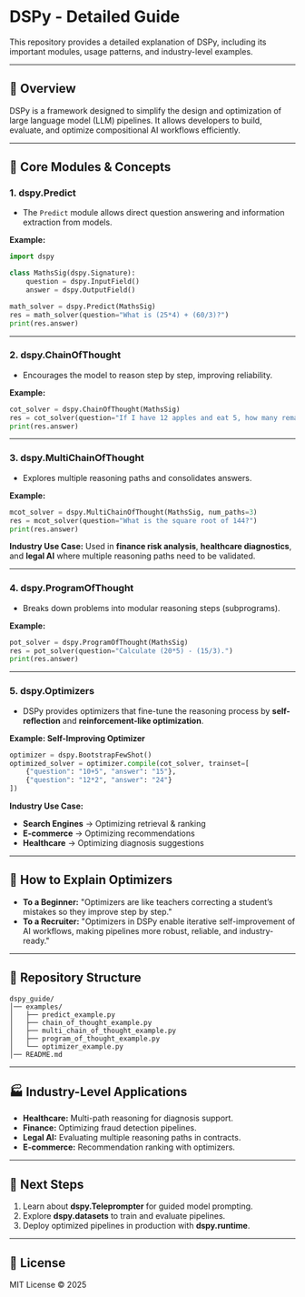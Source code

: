 # DSPy - Detailed Guide

This repository provides a detailed explanation of DSPy, including its important modules, usage patterns, and industry-level examples.

---

## 📌 Overview
DSPy is a framework designed to simplify the design and optimization of large language model (LLM) pipelines. It allows developers to build, evaluate, and optimize compositional AI workflows efficiently.

---

## 🚀 Core Modules & Concepts

### 1. **dspy.Predict**
- The `Predict` module allows direct question answering and information extraction from models.

**Example:**

```python
import dspy

class MathsSig(dspy.Signature):
    question = dspy.InputField()
    answer = dspy.OutputField()

math_solver = dspy.Predict(MathsSig)
res = math_solver(question="What is (25*4) + (60/3)?")
print(res.answer)
```

---

### 2. **dspy.ChainOfThought**
- Encourages the model to reason step by step, improving reliability.

**Example:**

```python
cot_solver = dspy.ChainOfThought(MathsSig)
res = cot_solver(question="If I have 12 apples and eat 5, how many remain?")
print(res.answer)
```

---

### 3. **dspy.MultiChainOfThought**
- Explores multiple reasoning paths and consolidates answers.

**Example:**

```python
mcot_solver = dspy.MultiChainOfThought(MathsSig, num_paths=3)
res = mcot_solver(question="What is the square root of 144?")
print(res.answer)
```

**Industry Use Case:** Used in **finance risk analysis**, **healthcare diagnostics**, and **legal AI** where multiple reasoning paths need to be validated.

---

### 4. **dspy.ProgramOfThought**
- Breaks down problems into modular reasoning steps (subprograms).

**Example:**

```python
pot_solver = dspy.ProgramOfThought(MathsSig)
res = pot_solver(question="Calculate (20*5) - (15/3).")
print(res.answer)
```

---

### 5. **dspy.Optimizers**
- DSPy provides optimizers that fine-tune the reasoning process by **self-reflection** and **reinforcement-like optimization**.

**Example: Self-Improving Optimizer**

```python
optimizer = dspy.BootstrapFewShot()
optimized_solver = optimizer.compile(cot_solver, trainset=[
    {"question": "10+5", "answer": "15"},
    {"question": "12*2", "answer": "24"}
])
```

**Industry Use Case:**  
- **Search Engines** → Optimizing retrieval & ranking  
- **E-commerce** → Optimizing recommendations  
- **Healthcare** → Optimizing diagnosis suggestions

---

## 🎯 How to Explain Optimizers

- **To a Beginner:** "Optimizers are like teachers correcting a student’s mistakes so they improve step by step."  
- **To a Recruiter:** "Optimizers in DSPy enable iterative self-improvement of AI workflows, making pipelines more robust, reliable, and industry-ready."  

---

## 📂 Repository Structure

```
dspy_guide/
│── examples/
│   ├── predict_example.py
│   ├── chain_of_thought_example.py
│   ├── multi_chain_of_thought_example.py
│   ├── program_of_thought_example.py
│   └── optimizer_example.py
│── README.md
```

---

## 🏭 Industry-Level Applications

- **Healthcare:** Multi-path reasoning for diagnosis support.  
- **Finance:** Optimizing fraud detection pipelines.  
- **Legal AI:** Evaluating multiple reasoning paths in contracts.  
- **E-commerce:** Recommendation ranking with optimizers.  

---

## 🔮 Next Steps
1. Learn about **dspy.Teleprompter** for guided model prompting.  
2. Explore **dspy.datasets** to train and evaluate pipelines.  
3. Deploy optimized pipelines in production with **dspy.runtime**.

---

## 📜 License
MIT License © 2025
